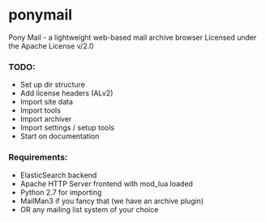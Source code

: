 # ponymail
Pony Mail - a lightweight web-based mail archive browser
Licensed under the Apache License v/2.0

### TODO: ###
* Set up dir structure
* Add license headers (ALv2)
* Import site data
* Import tools
* Import archiver
* Import settings / setup tools
* Start on documentation


### Requirements: ###

* ElasticSearch backend
* Apache HTTP Server frontend with mod_lua loaded
* Python 2.7 for importing
* MailMan3 if you fancy that (we have an archive plugin)
* OR any mailing list system of your choice

